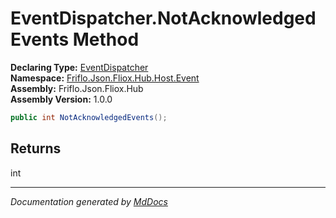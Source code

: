 ﻿<!--  
  <auto-generated>   
    The contents of this file were generated by a tool.  
    Changes to this file may be list if the file is regenerated  
  </auto-generated>   
-->

# EventDispatcher.NotAcknowledgedEvents Method

**Declaring Type:** [EventDispatcher](../index.md)  
**Namespace:** [Friflo.Json.Fliox.Hub.Host.Event](../../index.md)  
**Assembly:** Friflo.Json.Fliox.Hub  
**Assembly Version:** 1.0.0

```csharp
public int NotAcknowledgedEvents();
```

## Returns

int

___

*Documentation generated by [MdDocs](https://github.com/ap0llo/mddocs)*
